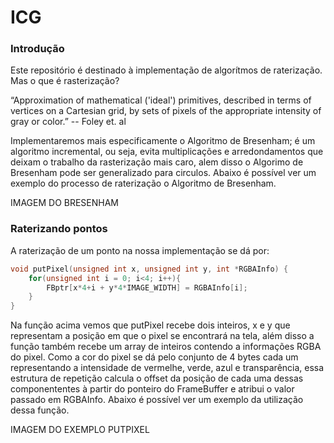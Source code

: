 # ICG

### Introdução
Este repositório é destinado à implementação de algorítmos de raterização. Mas o que é rasterização? 

“Approximation of mathematical ('ideal')
primitives, described in terms of vertices on a
Cartesian grid, by sets of pixels of the
appropriate intensity of gray or color.” -- Foley et. al

Implementaremos mais especificamente o Algoritmo de Bresenham; é um algoritmo incremental, ou seja, evita multiplicações e arredondamentos que deixam o trabalho da rasterização mais caro, alem disso o Algorimo de Bresenham pode ser generalizado para circulos. Abaixo é possível ver um exemplo do processo de raterização o Algoritmo de Bresenham.

IMAGEM DO BRESENHAM


### Raterizando pontos
A raterização de um ponto na nossa implementação se dá por:

```c
void putPixel(unsigned int x, unsigned int y, int *RGBAInfo) {
    for(unsigned int i = 0; i<4; i++){
        FBptr[x*4+i + y*4*IMAGE_WIDTH] = RGBAInfo[i];
    }
}
```

Na função acima vemos que putPixel recebe dois inteiros, x e y que representam a posição em que o pixel se encontrará na tela, além disso a função também recebe um array de inteiros contendo a informações RGBA do pixel. Como a cor do pixel se dá pelo conjunto de 4 bytes cada um representando a intensidade de vermelhe, verde, azul e transparência, essa estrutura de repetição calcula o offset da posição de cada uma dessas componententes à partir do ponteiro do FrameBuffer e atribui o valor passado em RGBAInfo. Abaixo é possível ver um exemplo da utilização dessa função.

IMAGEM DO EXEMPLO PUTPIXEL
